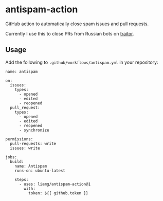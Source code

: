 # antispam-action

GitHub action to automatically close spam issues and pull requests.

Currently I use this to close PRs from Russian bots on [traitor](https://github.com/liamg/traitor).

## Usage

Add the following to `.github/workflows/antispam.yml` in your repository:

```
name: antispam

on:
  issues:
    types:
      - opened
      - edited
      - reopened
  pull_request:
    types:
      - opened
      - edited
      - reopened
      - synchronize

permissions:
  pull-requests: write
  issues: write

jobs:
  build:
    name: Antispam
    runs-on: ubuntu-latest

    steps:
      - uses: liamg/antispam-action@1
        with:
          token: ${{ github.token }}
```

